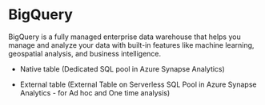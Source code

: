# BigQuery
BigQuery is a fully managed enterprise data warehouse that helps you manage and analyze your data with built-in features like machine learning, geospatial analysis, and business intelligence. <br>

- Native table (Dedicated SQL pool in Azure Synapse Analytics) <br>

- External table (External Table on Serverless SQL Pool in Azure Synapse Analytics - for Ad hoc and One time analysis) <br>
